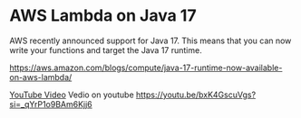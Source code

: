 # AWS Lambda on Java 17

AWS recently announced support for Java 17. This means that you can now write your functions and target the Java 17
runtime. 

https://aws.amazon.com/blogs/compute/java-17-runtime-now-available-on-aws-lambda/

[YouTube Video](https://youtu.be/bxK4GscuVgs)
Vedio on youtube
https://youtu.be/bxK4GscuVgs?si=_qYrP1o9BAm6Kjj6
